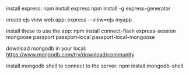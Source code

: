install express:
npm install express
npm install -g express-generator

create ejs view web app:
express --view=ejs myapp

install these to use the app:
npm install connect-flash express-session mongoose passport passport-local passport-local-mongoose

download mongodb in your local:
https://www.mongodb.com/try/download/community

install mongodb shell to connect to the server:
npm install mongodb-shell
